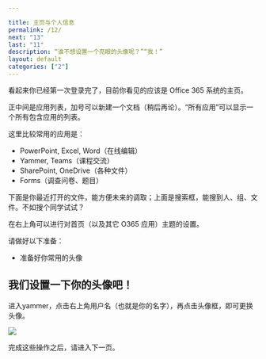 ```yaml
---

title: 主页与个人信息
permalink: /12/
next: "13"
last: "11"
description: “谁不想设置一个亮眼的头像呢？”“我！”
layout: default
categories: ["2"]
---
```


看起来你已经第一次登录完了，目前你看见的应该是 Office 365 系统的主页。

正中间是应用列表，加号可以新建一个文档（稍后再论）。“所有应用”可以显示一个所有包含应用的列表。

这里比较常用的应用是：

- PowerPoint, Excel, Word（在线编辑）
- Yammer, Teams（课程交流）
- SharePoint, OneDrive（各种文件）
- Forms（调查问卷、题目）

下面是你最近打开的文件，能方便未来的调取；上面是搜索框，能搜到人、组、文件。不如搜个同学试试？

在右上角可以进行对首页（以及其它 O365 应用）主题的设置。

请做好以下准备：

- 准备好你常用的头像

## 我们设置一下你的头像吧！

进入yammer，点击右上角用户名（也就是你的名字），再点击头像框，即可更换头像。

![](https://z3.ax1x.com/2021/05/09/gJI8iD.png)

完成这些操作之后，请进入下一页。
